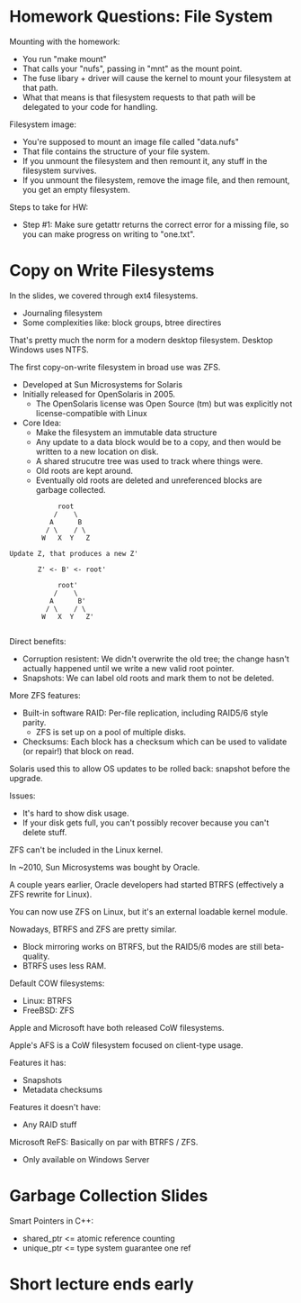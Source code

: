 
# Homework Questions: File System

Mounting with the homework:

 - You run "make mount"
 - That calls your "nufs", passing in "mnt"
   as the mount point.
 - The fuse libary + driver will cause the kernel
   to mount your filesystem at that path.
 - What that means is that filesystem requests
   to that path will be delegated to your code
   for handling.

Filesystem image:

 - You're supposed to mount an image file called
   "data.nufs"
 - That file contains the structure of your file
   system.
 - If you unmount the filesystem and then remount
   it, any stuff in the filesystem survives.
 - If you unmount the filesystem, remove the image
   file, and then remount, you get an empty
   filesystem.

Steps to take for HW:

 - Step #1: Make sure getattr returns the correct
   error for a missing file, so you can make progress
   on writing to "one.txt".

# Copy on Write Filesystems

In the slides, we covered through ext4 filesystems.

 - Journaling filesystem
 - Some complexities like: block groups, btree directires

That's pretty much the norm for a modern desktop
filesystem. Desktop Windows uses NTFS.

The first copy-on-write filesystem in broad use
was ZFS.

 - Developed at Sun Microsystems for Solaris
 - Initially released for OpenSolaris in 2005.
   - The OpenSolaris license was Open Source (tm)
     but was explicitly not license-compatible
     with Linux
 - Core Idea:
   - Make the filesystem an immutable data structure
   - Any update to a data block would be to a copy,
     and then would be written to a new location
     on disk.
   - A shared strucutre tree was used to track
     where things were. 
   - Old roots are kept around.
   - Eventually old roots are deleted and unreferenced
     blocks are garbage collected.
  
```
            root
           /    \
          A      B
         / \    / \
        W   X  Y   Z
  
Update Z, that produces a new Z'
       
       Z' <- B' <- root' 
       
            root'
           /    \
          A      B'
         / \    / \
        W   X  Y   Z'
      
```

Direct benefits:

 - Corruption resistent: We didn't overwrite the
   old tree; the change hasn't actually happened
   until we write a new valid root pointer.
 - Snapshots: We can label old roots and mark
   them to not be deleted.

More ZFS features:

 - Built-in software RAID: Per-file replication,
   including RAID5/6 style parity.
   - ZFS is set up on a pool of multiple disks. 
 - Checksums: Each block has a checksum which
   can be used to validate (or repair!) that
   block on read.

Solaris used this to allow OS updates to be
rolled back: snapshot before the upgrade.

Issues:

 - It's hard to show disk usage.
 - If your disk gets full, you can't possibly
   recover because you can't delete stuff.

ZFS can't be included in the Linux kernel.

In ~2010, Sun Microsystems was bought by Oracle.

A couple years earlier, Oracle developers had
started BTRFS (effectively a ZFS rewrite for Linux).

You can now use ZFS on Linux, but it's an external
loadable kernel module.

Nowadays, BTRFS and ZFS are pretty similar.

 - Block mirroring works on BTRFS, but the
   RAID5/6 modes are still beta-quality.
 - BTRFS uses less RAM.

Default COW filesystems:

 - Linux: BTRFS
 - FreeBSD: ZFS

Apple and Microsoft have both released CoW filesystems.

Apple's AFS is a CoW filesystem focused on client-type
usage.

Features it has:

 - Snapshots
 - Metadata checksums

Features it doesn't have:

 - Any RAID stuff

Microsoft ReFS: Basically on par with BTRFS / ZFS.

 - Only available on Windows Server


# Garbage Collection Slides

Smart Pointers in C++:

 - shared_ptr <= atomic reference counting
 - unique_ptr <= type system guarantee one ref

# Short lecture ends early
